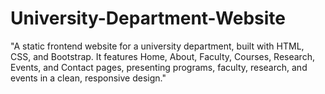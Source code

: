 # University-Department-Website
"A static frontend website for a university department, built with HTML, CSS, and Bootstrap. It features Home, About, Faculty, Courses, Research, Events, and Contact pages, presenting programs, faculty, research, and events in a clean, responsive design."
